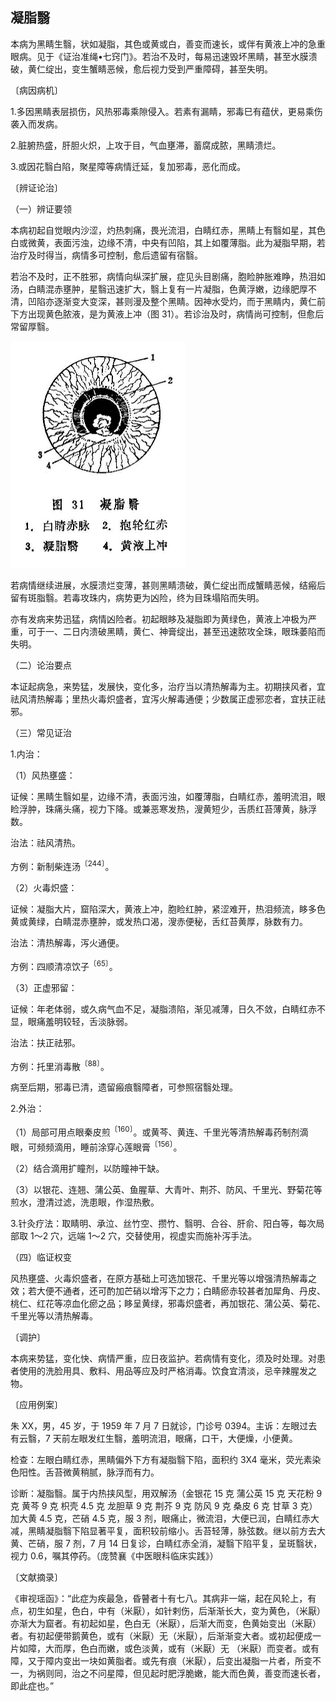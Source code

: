 ## 凝脂翳

本病为黑睛生翳，状如凝脂，其色或黄或白，善变而速长，或伴有黄液上冲的急重眼病。见于《证治准绳•七窍门》。若治不及时，每易迅速毁坏黑睛，甚至水膜溃破，黄仁绽出，变生蟹睛恶候，愈后视力受到严重障碍，甚至失明。

〔病因病机〕

1.多因黑睛表层损伤，风热邪毒乘隙侵入。若素有漏睛，邪毒巳有蕴伏，更易乘伤袭入而发病。

2.脏腑热盛，肝胆火炽，上攻于目，气血壅滞，蓄腐成脓，黑睛溃烂。

3.或因花翳白陷，聚星障等病情迁延，复加邪毒，恶化而成。

〔辨证论治〕

（一）辨证要领

本病初起自觉眼内沙涩，灼热刺痛，畏光流泪，白睛红赤，黑睛上有翳如星，其色白或微黄，表面污浊，边缘不清，中央有凹陷，其上如覆薄脂。此为凝脂早期，若治疗及时得当，病情多可控制，愈后遗留有宿翳。

若治不及时，正不胜邪，病情向纵深扩展，症见头目剧痛，胞睑肿胀难睁，热泪如汤，白睛混赤壅肿，星翳迅速扩大，翳上复有一片凝脂，色黄浮嫩，边缘肥厚不清，凹陷亦逐渐变大变深，甚则漫及整个黑睛。因神水受灼，而于黑睛内，黄仁前下方出现黄色脓液，是为黄液上冲（图 31）。若诊治及时，病情尚可控制，但愈后常留厚翳。

<img src="./img/31.jpg" style="zoom:50%;" />

若病情继续进展，水膜溃烂变薄，甚则黑睛溃破，黄仁绽出而成蟹睛恶候，结瘢后留有斑脂翳。若毒攻珠内，病势更为凶险，终为目珠塌陷而失明。

亦有发病来势迅猛，病情凶险者。初起眼眵及凝脂即为黄绿色，黄液上冲极为严重，可于一、二日内溃破黑睛，黄仁、神膏绽出，甚至迅速脓攻全珠，眼珠萎陷而失明。

（二）论治要点

本证起病急，来势猛，发展快，变化多，治疗当以清热解毒为主。初期挟风者，宜祛风清热解毒；里热火毒炽盛者，宜泻火解毒通便；少数属正虚邪恋者，宜扶正祛邪。

（三）常见证治

1.内治：

（1）风热壅盛：

证候：黑睛生翳如星，边缘不清，表面污浊，如覆薄脂，白睛红赤，羞明流泪，眼睑浮肿，珠痛头痛，视力下降。或兼恶寒发热，溲黄短少，舌质红苔薄黄，脉浮数。

治法：祛风清热。

方例：新制柴连汤<sup>〔244〕</sup>。

（2）火毒炽盛：

证候：凝脂大片，窟陷深大，黄液上冲，胞睑红肿，紧涩难开，热泪频流，眵多色黄或黄绿，白睛混赤壅肿，或发热口渴，溲赤便秘，舌红苔黄厚，脉数有力。

治法：清热解毒，泻火通便。

方例：四顺清凉饮子<sup>〔65〕</sup>。

（3）正虚邪留：

证候：年老体弱，或久病气血不足，凝脂溃陷，渐见减薄，日久不敛，白睛红赤不显，眼痛羞明较轻，舌淡脉弱。

治法：扶正祛邪。

方例：托里消毒散<sup>〔88〕</sup>。

病至后期，邪毒已清，遗留瘢痕翳障者，可参照宿翳处理。

2.外治：

（1）局部可用点眼秦皮煎<sup>〔160〕</sup>。或黄芩、黄连、千里光等清热解毒药制剂滴眼，可频频滴用，睡前涂穿心莲眼膏<sup>〔156〕</sup>。

（2）结合滴用扩瞳剂，以防瞳神干缺。

（3）以银花、连翘、蒲公英、鱼腥草、大青叶、荆芥、防风、千里光、野菊花等煎水，澄清过滤，洗患眼，作湿热敷。

3.针灸疗法：取睛明、承泣、丝竹空、攒竹、翳明、合谷、肝俞、阳白等，每次局部取 1〜2 穴，远端 1〜2 穴，交替使用，视虚实而施补泻手法。

（四）临证权变

风热壅盛、火毒炽盛者，在原方基础上可选加银花、千里光等以增强清热解毒之效；若大便不通者，还可酌加芒硝以增泻下之力；白睛瘀赤较甚者加犀角、丹皮、桃仁、红花等凉血化瘀之品；眵呈黄绿，邪毒炽盛者，再加银花、蒲公英、菊花、千里光等以清热解毒。

〔调护〕

本病来势猛，变化快、病情严重，应日夜监护。若病情有变化，须及时处理。对患者使用的洗脸用具、敷料、用品等应及时严格消毒。饮食宜清淡，忌辛辣腥发之物。

〔应用例案〕

朱 XX，男，45 岁，于 1959 年 7 月 7 日就诊，门诊号 0394。主诉：左眼过去有云翳，7 天前左眼发红生翳，羞明流泪，眼痛，口干，大便燥，小便黄。

检查：左眼白睛红赤，黑睛偏外下方有凝脂翳下陷，面积约 3X4 毫米，荧光素染色阳性。舌苔微黄稍腻，脉浮而有力。

诊断：凝脂翳。属于内热挟风型，用双解汤（金银花 15 克 蒲公英 15 克 天花粉 9 克 黄芩 9 克 枳壳 4.5 克 龙胆草 9 克 荆芥 9 克 防风 9 克 桑皮 6 克 甘草 3 克）加大黄 4.5 克，芒硝 4.5 克，服 3 剂，眼痛止，微流泪，大便已润，白睛红赤大减，黑睛凝脂翳下陷显著平复，面积较前缩小。舌苔轻薄，脉弦数。继以前方去大黄、芒硝，服 7 剂，7 月 14 日复诊，白睛红赤全消，凝翳下陷平复，呈斑翳状，视力 0.6，嘱其停药。（庞赞襄《中医眼科临床实践》）

〔文献摘录〕

《审视瑶函》：“此症为疾最急，昏瞽者十有七八。其病非一端，起在风轮上，有点，初生如星，色白，中有（米厭），如针剌伤，后渐渐长大，变为黄色，（米厭）亦渐大为窟者。有初起如星，色白无（米厭），后渐大而变，色黄始变出（米厭）者。有初起便带鹅黄色，或有（米厭）无（米厭），后渐渐变大者。或初起便成一片如障，大而厚，色白而嫩，或色淡黄，或有（米厭）无 （米厭）而变者。或有障，又于障内变出一块如黄脂者。或先有痕（米厭），后变出凝脂一片者，所变不一，为祸则同，治之不问星障，但见起时肥浮脆嫩，能大而色黄，善变而速长者，即此症也。”
